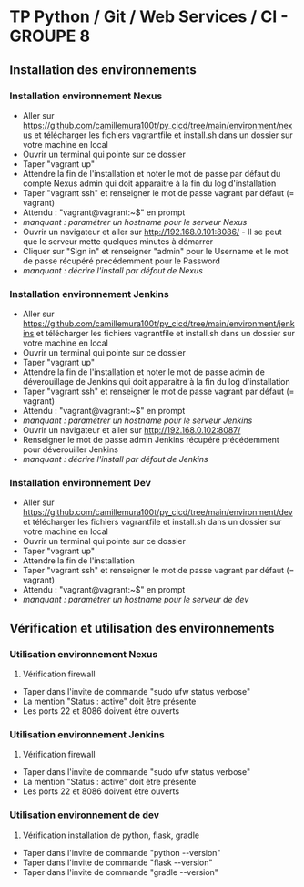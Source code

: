 # TP Python / Git / Web Services / CI - GROUPE 8

## Installation des environnements

### Installation environnement Nexus
* Aller sur https://github.com/camillemura100t/py_cicd/tree/main/environment/nexus et télécharger les fichiers vagrantfile et install.sh dans un dossier sur votre machine en local
* Ouvrir un terminal qui pointe sur ce dossier
* Taper "vagrant up"
* Attendre la fin de l'installation et noter le mot de passe par défaut du compte Nexus admin qui doit apparaitre à la fin du log d'installation
* Taper "vagrant ssh" et renseigner le mot de passe vagrant par défaut (= vagrant)
* Attendu : "vagrant@vagrant:~$" en prompt
* *manquant : paramétrer un hostname pour le serveur Nexus*
* Ouvrir un navigateur et aller sur http://192.168.0.101:8086/ - Il se peut que le serveur mette quelques minutes à démarrer
* Cliquer sur "Sign in" et renseigner "admin" pour le Username et le mot de passe récupéré précédemment pour le Password
* *manquant : décrire l'install par défaut de Nexus*

### Installation environnement Jenkins
* Aller sur https://github.com/camillemura100t/py_cicd/tree/main/environment/jenkins et télécharger les fichiers vagrantfile et install.sh dans un dossier sur votre machine en local
* Ouvrir un terminal qui pointe sur ce dossier
* Taper "vagrant up"
* Attendre la fin de l'installation et noter le mot de passe admin de déverouillage de Jenkins qui doit apparaitre à la fin du log d'installation
* Taper "vagrant ssh" et renseigner le mot de passe vagrant par défaut (= vagrant)
* Attendu : "vagrant@vagrant:~$" en prompt
* *manquant : paramétrer un hostname pour le serveur Jenkins*
* Ouvrir un navigateur et aller sur http://192.168.0.102:8087/
* Renseigner le mot de passe admin Jenkins récupéré précédemment pour déverouiller Jenkins
* *manquant : décrire l'install par défaut de Jenkins*

### Installation environnement Dev
* Aller sur https://github.com/camillemura100t/py_cicd/tree/main/environment/dev et télécharger les fichiers vagrantfile et install.sh dans un dossier sur votre machine en local
* Ouvrir un terminal qui pointe sur ce dossier
* Taper "vagrant up"
* Attendre la fin de l'installation
* Taper "vagrant ssh" et renseigner le mot de passe vagrant par défaut (= vagrant)
* Attendu : "vagrant@vagrant:~$" en prompt
* *manquant : paramétrer un hostname pour le serveur de dev*

## Vérification et utilisation des environnements
  
### Utilisation environnement Nexus

1. Vérification firewall
  * Taper dans l'invite de commande "sudo ufw status verbose"
  * La mention "Status : active" doit être présente
  * Les ports 22 et 8086 doivent être ouverts

### Utilisation environnement Jenkins

1. Vérification firewall
  * Taper dans l'invite de commande "sudo ufw status verbose"
  * La mention "Status : active" doit être présente
  * Les ports 22 et 8086 doivent être ouverts

### Utilisation environnement de dev

1. Vérification installation de python, flask, gradle
  * Taper dans l'invite de commande "python --version"
  * Taper dans l'invite de commande "flask --version"
  * Taper dans l'invite de commande "gradle --version"


